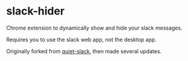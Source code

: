 # slack-hider
 Chrome extension to dynamically show and hide your slack messages. 
 
 Requires you to use the slack web app, not the desktop app. 
 
 Originally forked from [quiet-slack](https://github.com/tavva/quiet-slack), then made several updates.
